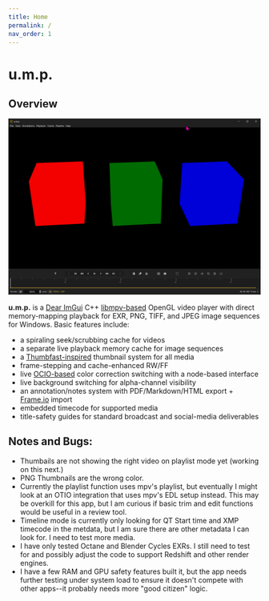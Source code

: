 ```yaml
---
title: Home
permalink: /
nav_order: 1
---
```


# u.m.p.

## Overview

![ump image](images/ump_HceQxrXtfQ.png)

**u.m.p.** is a [Dear ImGui](https://github.com/ocornut/imgui) C++ [libmpv-based](https://mpv.io/) OpenGL video player with direct memory-mapping playback for EXR, PNG, TIFF, and JPEG image sequences for Windows. Basic features include:

 - a spiraling seek/scrubbing cache for videos
 - a separate live playback memory cache for image sequences 
 - a [Thumbfast-inspired](https://github.com/po5/thumbfast) thumbnail system for all media
 - frame-stepping and cache-enhanced RW/FF
 - live [OCIO-based](https://opencolorio.org/) color correction switching with a node-based interface
 - live background switching for alpha-channel visibility
 - an annotation/notes system with PDF/Markdown/HTML export + [Frame.io](https://frame.io/home) import
 - embedded timecode for supported media
 - title-safety guides for standard broadcast and social-media deliverables


## Notes and Bugs:

- Thumbails are not showing the right video on playlist mode yet (working on this next.)
- PNG Thumbnails are the wrong color.
- Currently the playlist function uses mpv's playlist, but eventually I might look at an OTIO integration that uses mpv's EDL setup instead. This may be overkill for this app, but I am curious if basic trim and edit functions would be useful in a review tool.
- Timeline mode is currently only looking for QT Start time and XMP timecode in the metdata, but I am sure there are other metadata I can look for. I need to test more media.
- I have only tested Octane and Blender Cycles EXRs. I still need to test for and possibly adjust the code to support Redshift and other render engines.
- I have a few RAM and GPU safety features built it, but the app needs further testing under system load to ensure it doesn't compete with other apps--it probably needs more "good citizen" logic.